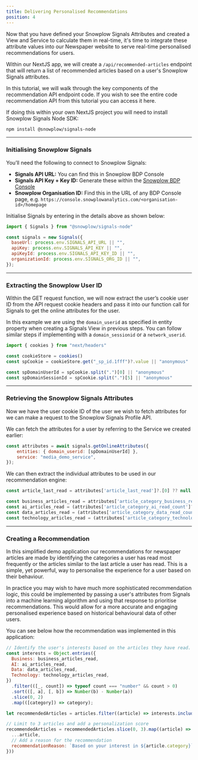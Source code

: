 ```yaml
---
title: Delivering Personalised Recommendations
position: 4
---
```


Now that you have defined your Snowplow Signals Attributes and created a View and Service to calculate them in real-time, it's time to integrate these attribute values into our Newspaper website to serve real-time personalised recommendations for users.

Within our NextJS app, we will create a `/api/recommended-articles` endpoint that will return a list of recommended articles based on a user's Snowplow Signals attributes.

In this tutorial, we will walk through the key components of the recommendation API endpoint code. If you wish to see the entire code recommendation API from this tutorial you can access it here.

If doing this within your own NextJS project you will need to install Snowplow Signals Node SDK:

```bash
npm install @snowplow/signals-node
```

---

### Initialising Snowplow Signals

You’ll need the following to connect to Snowplow Signals:

- **Signals API URL:** You can find this in Snowplow BDP Console
- **Signals API Key + Key ID:** Generate these within the [Snowplow BDP Console](https://console.snowplowanalytics.com/credentials)
- **Snowplow Organisation ID:** Find this in the URL of any BDP Console page, e.g. `https://console.snowplowanalytics.com/<organisation-id>/homepage`

Initialise Signals by entering in the details above as shown below:

```js
import { Signals } from "@snowplow/signals-node" 

const signals = new Signals({
  baseUrl: process.env.SIGNALS_API_URL || "",
  apiKey: process.env.SIGNALS_API_KEY || "",
  apiKeyId: process.env.SIGNALS_API_KEY_ID || "",
  organizationId: process.env.SIGNALS_ORG_ID || "",
});
```

---

### Extracting the Snowplow User ID

Within the GET request function, we will now extract the user’s cookie user ID from the API request cookie headers and pass it into our function call for Signals to get the online attributes for the user.

In this example we are using the `domain_userid` as specified in entity property when creating a Signals View in previous steps. You can follow similar steps if implementing with a `domain_sessionid` or a `network_userid`.

```js
import { cookies } from "next/headers"

const cookieStore = cookies()
const spCookie = cookieStore.get("_sp_id.1fff")?.value || "anonymous"

const spDomainUserId = spCookie.split(".")[0] || "anonymous"
const spDomainSessionId = spCookie.split(".")[5] || "anonymous"
```

---

### Retrieving the Snowplow Signals Attributes

Now we have the user cookie ID of the user we wish to fetch attributes for we can make a request to the Snowplow Signals Profile API.

We can fetch the attributes for a user by referring to the Service we created earlier:

```js
const attributes = await signals.getOnlineAttributes({
    entities: { domain_userid: [spDomainUserId] },
    service: "media_demo_service",
});
```

We can then extract the individual attributes to be used in our recommendation engine:

```js
const article_last_read = attributes['article_last_read']?.[0] ?? null;

const business_articles_read = attributes['article_category_business_read_count']?.[0] ?? 0;
const ai_articles_read = (attributes['article_category_ai_read_count']?.[0] ?? 0);
const data_articles_read = (attributes['article_category_data_read_count']?.[0] ?? 0);
const technology_articles_read = (attributes['article_category_technology_read_count']?.[0] ?? 0);
```

---

### Creating a Recommendation

In this simplified demo application our recommendations for newspaper articles are made by identifying the categories a user has read most frequently or the articles similar to the last article a user has read. This is a simple, yet powerful, way to personalise the experience for a user based on their behaviour.

In practice you may wish to have much more sophisticated recommendation logic, this could be implemented by passing a user's attributes from Signals into a machine learning algorithm and using that response to prioritise recommendations. This would allow for a more accurate and engaging personalised experience based on historical behavioural data of other users.

You can see below how the recommendation was implemented in this application:

```js
// Identify the user's interests based on the articles they have read. Use top 2 categories by read count
const interests = Object.entries({
  Business: business_articles_read,
  AI: ai_articles_read,
  Data: data_articles_read,
  Technology: technology_articles_read,
})
  .filter(([_, count]) => typeof count === "number" && count > 0)
  .sort(([, a], [, b]) => Number(b) - Number(a))
  .slice(0, 2)
  .map(([category]) => category);

let recommendedArticles = articles.filter((article) => interests.includes(article.category) && !articles_read.includes(article.slug))

// Limit to 3 articles and add a personalization score
recommendedArticles = recommendedArticles.slice(0, 3).map((article) => ({
  ...article,
  // Add a reason for the recommendation
  recommendationReason: `Based on your interest in ${article.category}`,
}))
```